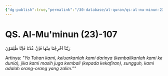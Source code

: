 ```yaml
---
{"dg-publish":true,"permalink":"/30-database/al-quran/qs-al-mu-minun-23-107/"}
---
```



# QS. Al-Mu'minun (23)-107
رَبَّنَآ اَخْرِجْنَا مِنْهَا فَاِنْ عُدْنَا فَاِنَّا ظٰلِمُوْنَ

Artinya: *"Ya Tuhan kami, keluarkanlah kami darinya (kembalikanlah kami ke dunia), jika kami masih juga kembali (kepada kekafiran), sungguh, kami adalah orang-orang yang zalim.”"*
